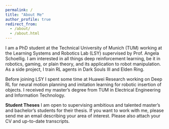 ```yaml
---
permalink: /
title: "About Me"
author_profile: true
redirect_from: 
  - /about/
  - /about.html
---
```


I am a PhD student at the Technical University of Munich (TUM) working at the Learning Systems and Robotics Lab (LSY) supervised by Prof. Angela Schoellig. I am interested in all things deep reinforcement learning, be it in robotics, gaming, or plain theory, and its application to robot manipulation. As a side project, I train RL agents in Dark Souls III and Elden Ring.

Before joining LSY I spent some time at Huawei Research working on Deep RL for neural motion planning and imitation learning for robotic insertion of objects. I received my master’s degree from TUM in Electrical Engineering and Information Technology.

**Student Theses** I am open to supervising ambitious and talented master’s and bachelor’s students for their thesis. If you want to work with me, please send me an email describing your area of interest. Please also attach your CV and up-to-date transcripts.

